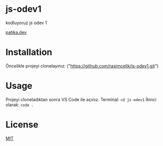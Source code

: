 # js-odev1

kodluyoruz js odev 1

[patika.dev](https://www.patika.dev)

# Installation

Öncelikle projeyi clonelayınız: ("https://github.com/rasimcelik/js-odev1.git")

# Usage

Projeyi cloneladıktan sonra VS Code ile açınız.
Terminal:
`cd js-odev1`
İkinci olarak:
`code .`

# License

[MIT](https://choosealicense.com/licenses/mit/)
